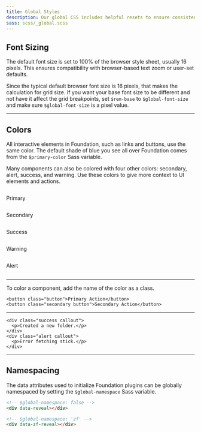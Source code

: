 ```yaml
---
title: Global Styles
description: Our global CSS includes helpful resets to ensure consistent styling across browsers.
sass: scss/_global.scss
---
```


## Font Sizing

The default font size is set to 100% of the browser style sheet, usually 16 pixels. This ensures compatibility with browser-based text zoom or user-set defaults.

Since the typical default browser font size is 16 pixels, that makes the calculation for grid size. If you want your base font size to be different and not have it affect the grid breakpoints, set `$rem-base` to `$global-font-size` and make sure `$global-font-size` is a pixel value.

---

## Colors

All interactive elements in Foundation, such as links and buttons, use the same color. The default shade of blue you see all over Foundation comes from the `$primary-color` Sass variable.

Many components can also be colored with four other colors: secondary, alert, success, and warning. Use these colors to give more context to UI elements and actions.

<div class="row small-up-1 medium-up-3 large-up-5">
  <div class="column">
    <div class="docs-color-block">
      <div class="docs-color-block-primary"></div>
      <p>Primary</p>
    </div>
  </div>
  <div class="column">
    <div class="docs-color-block">
      <div class="docs-color-block-secondary"></div>
      <p>Secondary</p>
    </div>
  </div>
  <div class="column">
    <div class="docs-color-block">
      <div class="docs-color-block-success"></div>
      <p>Success</p>
    </div>
  </div>
  <div class="column">
    <div class="docs-color-block">
      <div class="docs-color-block-warning"></div>
      <p>Warning</p>
    </div>
  </div>
  <div class="column">
    <div class="docs-color-block">
      <div class="docs-color-block-alert"></div>
      <p>Alert</p>
    </div>
  </div>
</div>

---

To color a component, add the name of the color as a class.

```html_example
<button class="button">Primary Action</button>
<button class="secondary button">Secondary Action</button>
```

---

```html_example
<div class="success callout">
  <p>Created a new folder.</p>
</div>
<div class="alert callout">
  <p>Error fetching stick.</p>
</div>
```

---

## Namespacing

The data attributes used to initialize Foundation plugins can be globally namespaced by setting the `$global-namespace` Sass variable.

```html
<!-- $global-namespace: false -->
<div data-reveal></div>

<!-- $global-namespace: 'zf' -->
<div data-zf-reveal></div>
```